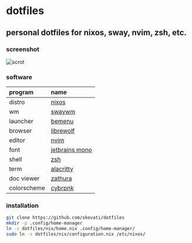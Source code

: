 # dotfiles

## personal dotfiles for nixos, sway, nvim, zsh, etc.

### screenshot
![scrot](https://user-images.githubusercontent.com/49844593/179421461-bac76855-e48e-48cc-bc0f-ca1ec35c770b.png)

### software
| program           | name                                                          |
| :---              | :---                                                          |
| distro            | [nixos](https://nixos.org/)                                   |
| wm                | [swaywm](https://github.com/swaywm/sway)                      |
| launcher          | [bemenu](https://github.com/Cloudef/bemenu)                   |
| browser           | [librewolf](https://librewolf.net/)                           |
| editor            | [nvim](https://neovim.io/)                                    |
| font              | [jetbrains mono](https://github.com/JetBrains/JetBrainsMono)  |
| shell             | [zsh](https://www.zsh.org/)                                   |
| term              | [alacritty](https://github.com/alacritty/alacritty)           |
| doc viewer        | [zathura](https://pwmt.org/projects/zathura/)                 |
| colorscheme       | [cybrpnk](https://github.com/skovati/cybrpnk.nvim)            |

### installation

```sh
git clone https://github.com/skovati/dotfiles
mkdir -p .config/home-manager
ln -s dotfiles/nix/home.nix .config/home-manager/
sudo ln -s dotfiles/nix/configuration.nix /etc/nixos/
```
